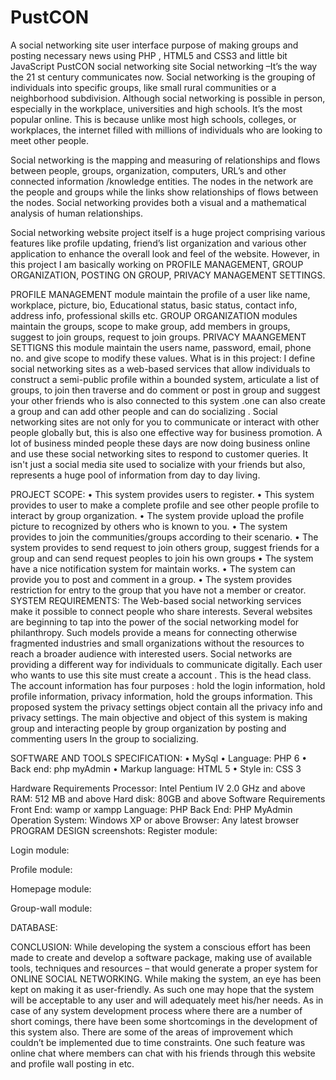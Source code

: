 # PustCON
A social networking site user interface purpose of making groups and posting necessary news using PHP , HTML5 and CSS3 and little bit JavaScript 
PustCON social networking site
Social networking –It’s the way the 21 st century communicates now. Social networking is the grouping of individuals into specific groups, like small rural communities or a neighborhood subdivision.  Although social networking is possible in person, especially in the workplace, universities and high schools.  It’s the most popular online. This is because unlike most high schools, colleges, or workplaces, the internet filled with millions of individuals who are looking to meet other people.

Social networking is the mapping and measuring of relationships and flows between people, groups, organization, computers, URL’s and other connected information /knowledge entities. The nodes in the network are the people and groups while the links show relationships of flows between the nodes. Social networking provides both a visual and a mathematical analysis of human relationships. 

Social networking website project itself is a huge project comprising various features like profile updating, friend’s list organization and various other application to enhance the overall look and feel of the website. However, in this project I am basically working on PROFILE MANAGEMENT, GROUP ORGANIZATION, POSTING ON GROUP, PRIVACY MANAGEMENT SETTINGS.

PROFILE MANAGEMENT module maintain the profile of a user like name, workplace, picture, bio,
Educational status, basic status, contact info, address info, professional skills etc.
GROUP ORGANIZATION modules maintain the groups, scope to make group, add members in groups, suggest to join groups, request to join groups.
PRIVACY MAANGEMENT SETTIGNS this module maintain the users name, password, email, phone no. and give scope to modify these values.
What is in this project:
I define social networking sites as a web-based services that allow individuals to construct a semi-public profile within a bounded system, articulate a list of groups, to join then traverse and do comment or post in group and suggest your other friends who is also connected to this system .one can also create a group and can add other people and can do socializing .
Social networking sites are not only for you to communicate or interact with other people globally but, this is also one effective way for business promotion. A lot of business minded people these days are now doing business online and use these social networking sites to respond to customer queries. It isn't just a social media site used to socialize with your friends but also, represents a huge pool of information from day to day living.

PROJECT SCOPE:
•	This system provides users to register.
•	This system provides to user to make a complete profile and see other people profile to interact by group organization.
•	The system provide upload the profile picture to recognized by others who is known to you.
•	The system provides to join the communities/groups according to their scenario.
•	The system provides to send request to join others group, suggest friends for a group and can send request peoples to join his own groups 
•	The system have a nice  notification system for maintain works.
•	The system can provide you to post and comment in a group.
•	The system provides restriction for entry to the group that you have not a member or creator.
SYSTEM REQUIREMENTS:
The Web-based social networking services make it possible to connect people who share interests. Several websites are beginning to tap into the power of the social networking model for philanthropy. Such models provide a means for connecting otherwise fragmented industries and small organizations without the resources to reach a broader audience with interested users. Social networks are providing a different way for individuals to communicate digitally. Each user who wants to use this site must create a account . This is the head class. The account information has four purposes : hold the login information, hold profile information, privacy information, hold the groups information. This proposed system the privacy settings object contain all the privacy info and privacy settings. The main objective  and object of this system is making group and interacting people by group organization by posting and commenting users In the group to socializing.

SOFTWARE AND TOOLS SPECIFICATION:
•	MySql
•	Language:  PHP 6
•	Back end: php myAdmin
•	 Markup language: HTML 5
•	Style in: CSS 3

 Hardware Requirements
 Processor: Intel Pentium IV 2.0 GHz and above 
 RAM: 512 MB and above
 Hard disk: 80GB and above
Software Requirements 
Front End: wamp or xampp
 Language: PHP 
Back End: PHP MyAdmin 
Operation System: Windows XP or above 
Browser: Any latest browser
PROGRAM DESIGN screenshots:
Register module:
 
Login module:
 
Profile module:
 
Homepage module:
 
Group-wall module:
 
DATABASE:
 

CONCLUSION:
While developing the system a conscious effort has been made to create and develop a software package, making use of available tools, techniques and resources – that would generate a proper system for ONLINE SOCIAL NETWORKING. While making the system, an eye has been kept on making it as user-friendly. As such one may hope that the system will be acceptable to any user and will adequately meet his/her needs. As in case of any system development process where there are a number of short comings, there have been some shortcomings in the development of this system also. There are some of the areas of improvement which couldn’t be implemented due to time constraints. One such feature was online chat where members can chat with his friends through this website and profile wall posting in etc.
